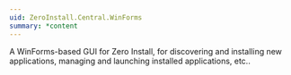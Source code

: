 ```yaml
---
uid: ZeroInstall.Central.WinForms
summary: *content
---
```

A WinForms-based GUI for Zero Install, for discovering and installing new applications, managing and launching installed applications, etc..
